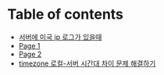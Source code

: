 # Table of contents

* [서버에 미국 ip 로그가 있을때](README.md)
* [Page 1](page-1.md)
* [Page 2](page-2.md)
* [timezone 로컬-서버 시간대 차이 문제 해결하기](timezone.md)
